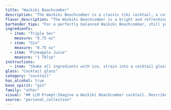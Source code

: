 ```yaml
---
title: "Waikiki Beachcomber"
description: "The Waikiki Beachcomber is a classic tiki cocktail, a category known for its exotic flavors and colorful presentations.  Popularized in the mid-20th century, these drinks often feature rum, but this gin-based variation likely originated in a Hawaiian bar catering to the growing tourism of the era. "
flavor_description: "The Waikiki Beachcomber is a bright and refreshing cocktail.  The gin provides a crisp, juniper-forward backbone, while the triple sec adds a touch of citrus sweetness. Pineapple juice rounds out the flavor profile with a tropical punch, creating a vibrant and tangy experience reminiscent of a sunny Hawaiian beach. "
bartender_tips: "For a perfectly balanced Waikiki Beachcomber, chill your glass and ingredients beforehand.  Use a good quality gin and fresh pineapple juice.  Shake vigorously with ice to ensure a well-chilled and frothy drink.  Strain into the chilled glass and garnish with a pineapple wedge or a maraschino cherry.  Enjoy! "
ingredients:
  - item: "Triple Sec"
    measure: "0.75 oz"
  - item: "Gin"
    measure: "0.75 oz"
  - item: "Pineapple Juice"
    measure: "1 Tblsp"
instructions:
  - item: "Shake all ingredients with ice, strain into a cocktail glass, and serve."
glass: "Cocktail glass"
category: "cocktail"
has_alcohol: true
base_spirit: "gin"
family: "other"
visual: "## LLM Prompt:Imagine a Waikiki Beachcomber cocktail. Describe its appearance in detail, focusing on:* **Color:** What is the overall color of the drink? Is it a vibrant hue or more subtle? Does it have any interesting color gradients or layers? * **Clarity:** Is the drink clear, cloudy, or somewhere in between? * **Texture:** Are there any visible ingredients, like fruit pulp or ice? How does the drink look in the glass - still, bubbly, or with interesting textures? * **Garnish:** How is the drink garnished?  What does this add to the visual appeal? Please use vivid language to capture the essence of a tropical paradise in your description. "
source: "personal_collection"
---
```


